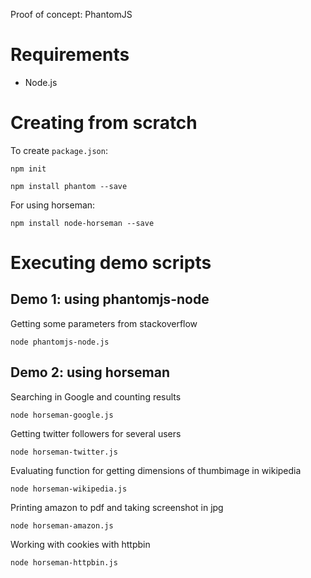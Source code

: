 Proof of concept: PhantomJS

# Requirements
* Node.js

# Creating from scratch
To create `package.json`:

```
npm init

npm install phantom --save
```

For using horseman:

```
npm install node-horseman --save
```

# Executing demo scripts
## Demo 1: using phantomjs-node
Getting some parameters from stackoverflow
```
node phantomjs-node.js
```

## Demo 2: using horseman
Searching in Google and counting results
```
node horseman-google.js
```

Getting twitter followers for several users
```
node horseman-twitter.js
```

Evaluating function for getting dimensions of thumbimage in wikipedia
```
node horseman-wikipedia.js
```

Printing amazon to pdf and taking screenshot in jpg
```
node horseman-amazon.js
```

Working with cookies with httpbin
```
node horseman-httpbin.js
```